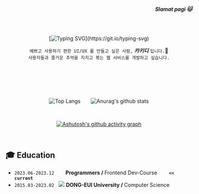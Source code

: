 <div align="right">
   <p><strong><i>Slamat pagi 😽</i></strong></p>
</div>
<br /> <br />
<div align="center">
   
   [![Typing SVG](https://readme-typing-svg.demolab.com?font=Reem+Kufi+Fun&weight=700&size=50&duration=2500&pause=1500&color=0477BF&center=true&vCenter=true&width=500&height=60&lines=Annyeong-haseyo!;KhakiD++imnida.)](https://git.io/typing-svg)

`예쁘고 사용하기 편한 UI/UX 를 만들고 싶은 사람,`&nbsp;<b><i>카키디</i></b>&nbsp;`입니다.`👋<br/> 
`사용자들과 즐거운 추억을 지지고 볶는 웹 서비스를 개발하고 싶습니다.`
  
</div>

<br />

#

<br />



<div align="center">
   
![Top Langs](https://github-readme-stats.vercel.app/api/top-langs/?username=khakhid&layout=compact&theme=swift)&nbsp;&nbsp;&nbsp;&nbsp;&nbsp;&nbsp; ![Anurag's github stats](https://github-readme-stats.vercel.app/api?username=khakhid&show_icons=true&theme=swift)

   <br />

[![Ashutosh's github activity graph](https://github-readme-activity-graph.vercel.app/graph?username=khakhid&theme=tokyo-night&radius=16&bg_color=f7f7f7&area=true&hide_title=true&hide_border=true&point=0477BF)](https://github.com/ashutosh00710/github-readme-activity-graph)
</div>

<br />

## 🎓 Education

<div align="left">
   
   - `2023.06-2023.12` &nbsp; <image src="https://avatars.githubusercontent.com/u/88082564?s=200&v=4" height="15px"> <b>Programmers / </b>Frontend Dev-Course&nbsp;&nbsp;&nbsp;&nbsp;&nbsp;&nbsp;&nbsp;&nbsp;<b>`<= current`</b>
   -  `2015.03-2023.02` &nbsp; <image src="https://deu.ac.kr/Upload/www/favicon/2018/1213091943440.ico"> <b>DONG-EUI University / </b>Computer Science
</div>
